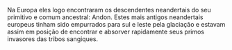 ﻿Na Europa eles logo encontraram os descendentes neandertais do seu primitivo e comum ancestral: Andon. Estes mais antigos neandertais europeus tinham sido empurrados para sul e leste pela glaciação e estavam assim em posição de encontrar e absorver rapidamente seus primos invasores das tribos sangiques.